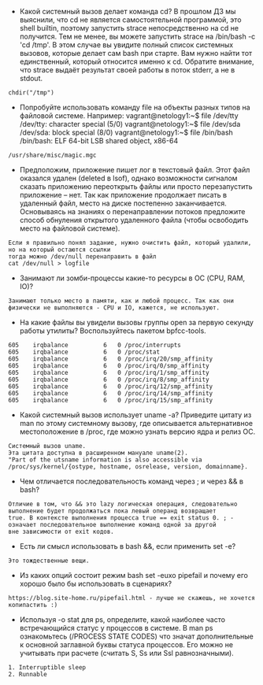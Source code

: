 - Какой системный вызов делает команда cd? В прошлом ДЗ мы выяснили, что cd не является самостоятельной программой, это shell builtin, поэтому запустить strace непосредственно на cd не получится. Тем не менее, вы можете запустить strace на /bin/bash -c 'cd /tmp'. В этом случае вы увидите полный список системных вызовов, которые делает сам bash при старте. Вам нужно найти тот единственный, который относится именно к cd. Обратите внимание, что strace выдаёт результат своей работы в поток stderr, а не в stdout.
```
chdir("/tmp")
```
- Попробуйте использовать команду file на объекты разных типов на файловой системе. Например:
  vagrant@netology1:~$ file /dev/tty
  /dev/tty: character special (5/0)
  vagrant@netology1:~$ file /dev/sda
  /dev/sda: block special (8/0)
  vagrant@netology1:~$ file /bin/bash
  /bin/bash: ELF 64-bit LSB shared object, x86-64
  
```
/usr/share/misc/magic.mgc
```
- Предположим, приложение пишет лог в текстовый файл. Этот файл оказался удален (deleted в lsof), однако возможности сигналом сказать приложению переоткрыть файлы или просто перезапустить приложение – нет. Так как приложение продолжает писать в удаленный файл, место на диске постепенно заканчивается. Основываясь на знаниях о перенаправлении потоков предложите способ обнуления открытого удаленного файла (чтобы освободить место на файловой системе).
```
Если я правильно понял задание, нужно очистить файл, который удалили, но на который остаются ссылки
тогда можно /dev/null перенаправить в файл
cat /dev/null > logfile
```
- Занимают ли зомби-процессы какие-то ресурсы в ОС (CPU, RAM, IO)?
```
Занимают только место в памяти, как и любой процесс. Так как они физически не выполняются - CPU и IO, кажется, не используют.
```
- На какие файлы вы увидели вызовы группы open за первую секунду работы утилиты? Воспользуйтесь пакетом bpfcc-tools.
```
605    irqbalance          6   0 /proc/interrupts
605    irqbalance          6   0 /proc/stat
605    irqbalance          6   0 /proc/irq/20/smp_affinity
605    irqbalance          6   0 /proc/irq/0/smp_affinity
605    irqbalance          6   0 /proc/irq/1/smp_affinity
605    irqbalance          6   0 /proc/irq/8/smp_affinity
605    irqbalance          6   0 /proc/irq/12/smp_affinity
605    irqbalance          6   0 /proc/irq/14/smp_affinity
605    irqbalance          6   0 /proc/irq/15/smp_affinity
```
- Какой системный вызов использует uname -a? Приведите цитату из man по этому системному вызову, где описывается альтернативное местоположение в /proc, где можно узнать версию ядра и релиз ОС.
```
Системный вызов uname.
Эта цитата доступна в расширенном мануале uname(2). 
"Part of the utsname information is also accessible via /proc/sys/kernel/{ostype, hostname, osrelease, version, domainname}.
```
- Чем отличается последовательность команд через ; и через && в bash?
```
Отличие в том, что && это lazy логическая операция, следовательно выполнение будет продолжаться пока левый операнд возвращает
true. В контексте выполнения процесса true == exit status 0. ; - означает последовательное выполнение команд одной за другой 
вне зависимости от exit кодов. 
```
- Есть ли смысл использовать в bash &&, если применить set -e?
```
Это тождественные вещи.
```
- Из каких опций состоит режим bash set -euxo pipefail и почему его хорошо было бы использовать в сценариях?
```
https://blog.site-home.ru/pipefail.html - лучше не скажешь, не хочется копипастить :)
```
- Используя -o stat для ps, определите, какой наиболее часто встречающийся статус у процессов в системе. В man ps ознакомьтесь (/PROCESS STATE CODES) что значат дополнительные к основной заглавной буквы статуса процессов. Его можно не учитывать при расчете (считать S, Ss или Ssl равнозначными).
```
1. Interruptible sleep
2. Runnable
```